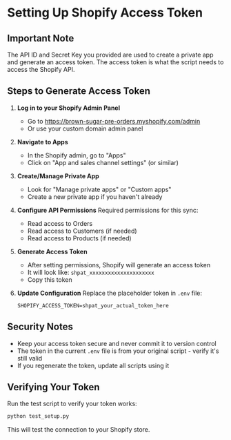 # Setting Up Shopify Access Token

## Important Note
The API ID and Secret Key you provided are used to create a private app and generate an access token. The access token is what the script needs to access the Shopify API.

## Steps to Generate Access Token

1. **Log in to your Shopify Admin Panel**
   - Go to https://brown-sugar-pre-orders.myshopify.com/admin
   - Or use your custom domain admin panel

2. **Navigate to Apps**
   - In the Shopify admin, go to "Apps"
   - Click on "App and sales channel settings" (or similar)

3. **Create/Manage Private App**
   - Look for "Manage private apps" or "Custom apps"
   - Create a new private app if you haven't already

4. **Configure API Permissions**
   Required permissions for this sync:
   - Read access to Orders
   - Read access to Customers (if needed)
   - Read access to Products (if needed)

5. **Generate Access Token**
   - After setting permissions, Shopify will generate an access token
   - It will look like: `shpat_xxxxxxxxxxxxxxxxxxxxx`
   - Copy this token

6. **Update Configuration**
   Replace the placeholder token in `.env` file:
   ```
   SHOPIFY_ACCESS_TOKEN=shpat_your_actual_token_here
   ```

## Security Notes
- Keep your access token secure and never commit it to version control
- The token in the current `.env` file is from your original script - verify it's still valid
- If you regenerate the token, update all scripts using it

## Verifying Your Token
Run the test script to verify your token works:
```bash
python test_setup.py
```

This will test the connection to your Shopify store.